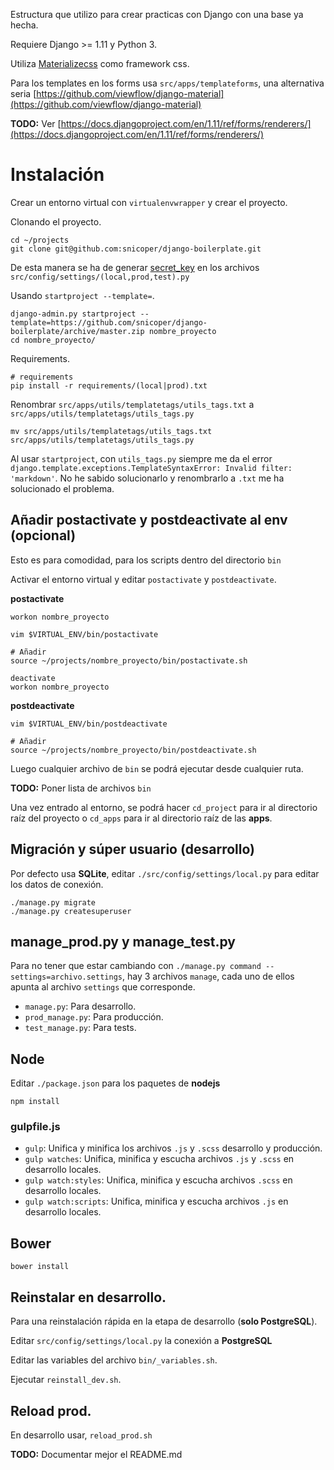Estructura que utilizo para crear practicas con Django con una base ya hecha.

Requiere Django >= 1.11 y Python 3.

Utiliza [Materializecss](http://materializecss.com/) como framework css.

Para los templates en los forms usa `src/apps/templateforms`, una alternativa seria
[https://github.com/viewflow/django-material](https://github.com/viewflow/django-material)

**TODO:** Ver [https://docs.djangoproject.com/en/1.11/ref/forms/renderers/](https://docs.djangoproject.com/en/1.11/ref/forms/renderers/)

# Instalación

Crear un entorno virtual con `virtualenvwrapper` y crear el proyecto.

Clonando el proyecto.

    cd ~/projects
    git clone git@github.com:snicoper/django-boilerplate.git

De esta manera se ha de generar [secret_key](http://www.miniwebtool.com/django-secret-key-generator/)
en los archivos `src/config/settings/(local,prod,test).py`

Usando `startproject --template=`.

    django-admin.py startproject --template=https://github.com/snicoper/django-boilerplate/archive/master.zip nombre_proyecto
    cd nombre_proyecto/

Requirements.

    # requirements
    pip install -r requirements/(local|prod).txt

Renombrar `src/apps/utils/templatetags/utils_tags.txt` a `src/apps/utils/templatetags/utils_tags.py`

    mv src/apps/utils/templatetags/utils_tags.txt src/apps/utils/templatetags/utils_tags.py

Al usar `startproject`, con `utils_tags.py` siempre me da el error `django.template.exceptions.TemplateSyntaxError: Invalid filter: 'markdown'`.
No he sabido solucionarlo y renombrarlo a `.txt` me ha solucionado el problema.

## Añadir postactivate y postdeactivate al env (opcional)

Esto es para comodidad, para los scripts dentro del directorio `bin`

Activar el entorno virtual y editar `postactivate` y `postdeactivate`.

**postactivate**

    workon nombre_proyecto

    vim $VIRTUAL_ENV/bin/postactivate

    # Añadir
    source ~/projects/nombre_proyecto/bin/postactivate.sh

    deactivate
    workon nombre_proyecto

**postdeactivate**

    vim $VIRTUAL_ENV/bin/postdeactivate

    # Añadir
    source ~/projects/nombre_proyecto/bin/postdeactivate.sh

Luego cualquier archivo de `bin` se podrá ejecutar desde cualquier ruta.

**TODO:** Poner lista de archivos `bin`

Una vez entrado al entorno, se podrá hacer `cd_project` para ir al directorio raíz del
proyecto o `cd_apps` para ir al directorio raíz de las **apps**.

## Migración y súper usuario (desarrollo)

Por defecto usa **SQLite**, editar `./src/config/settings/local.py` para editar los datos de conexión.

    ./manage.py migrate
    ./manage.py createsuperuser

## manage_prod.py y manage_test.py

Para no tener que estar cambiando con `./manage.py command --settings=archivo.settings`, hay 3
archivos `manage`, cada uno de ellos apunta al archivo `settings` que corresponde.

* `manage.py`: Para desarrollo.
* `prod_manage.py`: Para producción.
* `test_manage.py`: Para tests.

## Node

Editar `./package.json` para los paquetes de **nodejs**

    npm install

### gulpfile.js

* `gulp`: Unifica y minifica los archivos `.js` y `.scss` desarrollo y producción.
* `gulp watches`: Unifica, minifica y escucha archivos `.js` y `.scss` en desarrollo locales.
* `gulp watch:styles`: Unifica, minifica y escucha archivos `.scss` en desarrollo locales.
* `gulp watch:scripts`: Unifica, minifica y escucha archivos `.js` en desarrollo locales.

## Bower

    bower install

## Reinstalar en desarrollo.

Para una reinstalación rápida en la etapa de desarrollo (**solo PostgreSQL**).

Editar `src/config/settings/local.py` la conexión a **PostgreSQL**

Editar las variables del archivo `bin/_variables.sh`.

Ejecutar `reinstall_dev.sh`.

## Reload prod.

En desarrollo usar, `reload_prod.sh`

**TODO:** Documentar mejor el README.md
